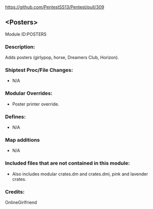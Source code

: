 
https://github.com/PentestSS13/Pentest/pull/309

## \<Posters>
Module ID:POSTERS

### Description:
Adds posters (girlypop, horse, Dreamers Club, Horizon).

### Shiptest Proc/File Changes:
- N/A

### Modular Overrides:
- Poster printer override.

### Defines:
- N/A

### Map additions
- N/A

### Included files that are not contained in this module:
- Also includes modular crates.dm and crates.dmi, pink and lavender crates.

### Credits:
OnlineGirlfriend
